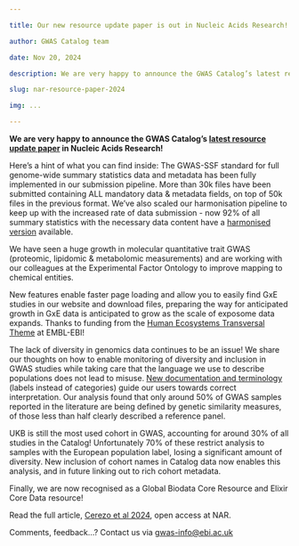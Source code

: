 ```yaml
---

title: Our new resource update paper is out in Nucleic Acids Research!

author: GWAS Catalog team

date: Nov 20, 2024

description: We are very happy to announce the GWAS Catalog’s latest resource update paper in Nucleic Acids Research! We discuss standards for reusability, sustainability and diversity, new software features, and more.... 

slug: nar-resource-paper-2024

img: ...

---
```

**We are very happy to announce the GWAS Catalog’s [latest resource update paper](https://academic.oup.com/nar/advance-article/doi/10.1093/nar/gkae1070/7893318) in Nucleic Acids Research!**

Here’s a hint of what you can find inside:
The GWAS-SSF standard for full genome-wide summary statistics data and metadata has been fully implemented in our submission pipeline. More than 30k files have been submitted containing ALL mandatory data & metadata fields, on top of 50k files in the previous format.  We’ve also scaled our harmonisation pipeline to keep up with the increased rate of data submission - now 92% of all summary statistics with the necessary data content have a [harmonised version](https://www.ebi.ac.uk/gwas/docs/methods/summary-statistics#_directories)  available. 

We have seen a huge growth in molecular quantitative trait GWAS (proteomic, lipidomic & metabolomic measurements) and are working with our colleagues at the Experimental Factor Ontology to improve mapping to chemical entities. 
<article-image src="nar-resource-paper-2024/Fig1.tif" alt="molecular-gwas"></article-image>

New features enable faster page loading and allow you to easily find GxE studies in our website and download files, preparing the way for anticipated growth in GxE data is anticipated to grow as the scale of exposome data expands. Thanks to funding from the [Human Ecosystems Transversal Theme](https://www.embl.org/about/info/human-ecosystems/) at EMBL-EBI!
<article-image src="nar-resource-paper-2024/Fig2.tif" alt="gwas-catalog-new-software"></article-image>


The lack of diversity in genomics data continues to be an issue! We share our thoughts on how to enable monitoring of diversity and inclusion in GWAS studies while taking care that the language we use to describe populations does not lead to misuse. [New documentation and terminology](https://www.ebi.ac.uk/gwas/population-descriptors) (labels instead of categories) guide our users towards correct interpretation.
Our analysis found that only around 50% of GWAS samples reported in the literature are being defined by genetic similarity measures, of those less than half clearly described a reference panel.  
<article-image src="nar-resource-paper-2024/SupFig3.png" alt="gwas-catalog"></article-image>

UKB is still the most used cohort in GWAS, accounting for around 30% of all studies in the Catalog! Unfortunately 70% of these restrict analysis to samples with the European population label, losing a significant amount of diversity. New inclusion of cohort names in Catalog data now enables this analysis, and in future linking out to rich cohort metadata. 
<article-image src="nar-resource-paper-2024/Fig3.tif" alt="gwas-catalog-diversity"></article-image>


Finally, we are now recognised as a Global Biodata Core Resource and Elixir Core Data resource!
<article-image src="nar-resource-paper-2024/core-resources.png" alt="gwas-catalog-diversity"></article-image>


Read the full article, [Cerezo et al 2024](https://academic.oup.com/nar/advance-article/doi/10.1093/nar/gkae1070/7893318), open access at NAR.


Comments, feedback…? Contact us via gwas-info@ebi.ac.uk
